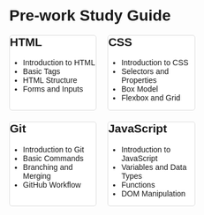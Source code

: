 <!DOCTYPE html>
<html lang="en">
<head>
    <meta charset="UTF-8">
    <meta name="viewport" content="width=device-width, initial-scale=1.0">
    <title>Document</title>
    <style>
    body {
    font-family: Arial, sans-serif;
    
    margin: 0;
    padding: 20px;
}
.container {
    display: flex;
    flex-wrap: wrap;
    gap: 20px;
}
.box {
    background-color: #fff;
    border: 1px solid #ddd;
    border-radius: 5px;

    padding: 20px;
    width: calc(35% - 20px);
}
.box h2 {
    margin-top: 0;
}

h1{
    color: rgb(36, 34, 34);
}
footer{
    margin-top: 70px;
}
    </style>
</head>
<body>
    <h1>Pre-work Study Guide</h1>
    <div class="container">
        <div class="box">
            <h2>HTML</h2>
            <ul>
                <li>Introduction to HTML</li>
                <li>Basic Tags</li>
                <li>HTML Structure</li>
                <li>Forms and Inputs</li>
            </ul>
        </div>
        <div class="box">
            <h2>CSS</h2>
            <ul>
                <li>Introduction to CSS</li>
                <li>Selectors and Properties</li>
                <li>Box Model</li>
                <li>Flexbox and Grid</li>
            </ul>
        </div>
        <div class="box">
            <h2>Git</h2>
            <ul>
                <li>Introduction to Git</li>
                <li>Basic Commands</li>
                <li>Branching and Merging</li>
                <li>GitHub Workflow</li>
            </ul>
        </div>
        <div class="box">
            <h2>JavaScript</h2>
            <ul>
                <li>Introduction to JavaScript</li>
                <li>Variables and Data Types</li>
                <li>Functions</li>
                <li>DOM Manipulation</li>
            </ul>
        </div>
    </div>
    
</body>
</html>